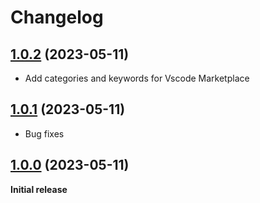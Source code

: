# Changelog

## [1.0.2](https://github.com/Jlopez2045/vsc-huggingchat/tree/1.0.1) (2023-05-11)

* Add categories and keywords for Vscode Marketplace

## [1.0.1](https://github.com/Jlopez2045/vsc-huggingchat/tree/1.0.1) (2023-05-11)

* Bug fixes

## [1.0.0](https://github.com/Jlopez2045/vsc-huggingchat/tree/1.0.0) (2023-05-11)

**Initial release**